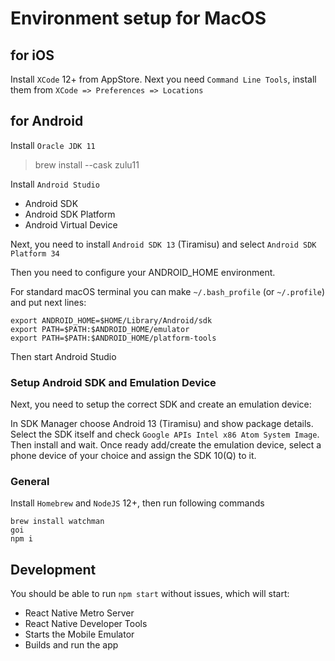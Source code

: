 # Environment setup for MacOS

## for iOS

Install `XCode` 12+ from AppStore.
Next you need `Command Line Tools`, install them from `XCode => Preferences => Locations`

## for Android

Install `Oracle JDK 11`

> brew install --cask zulu11

Install `Android Studio`

- Android SDK
- Android SDK Platform
- Android Virtual Device

Next, you need to install `Android SDK 13` (Tiramisu) and select `Android SDK Platform 34`

Then you need to configure your ANDROID_HOME environment.

For standard macOS terminal you can make `~/.bash_profile` (or `~/.profile`) and put next lines:

```
export ANDROID_HOME=$HOME/Library/Android/sdk
export PATH=$PATH:$ANDROID_HOME/emulator
export PATH=$PATH:$ANDROID_HOME/platform-tools
```

Then start Android Studio

### Setup Android SDK and Emulation Device

Next, you need to setup the correct SDK and create an emulation device:

In SDK Manager choose Android 13 (Tiramisu) and show package details. Select the SDK itself and check `Google APIs Intel x86 Atom System Image`. Then install and wait.
Once ready add/create the emulation device, select a phone device of your choice and assign the SDK 10(Q) to it.

### General

Install `Homebrew` and `NodeJS` 12+, then run following commands

```
brew install watchman
goi
npm i
```

## Development

You should be able to run `npm start` without issues, which will start:

- React Native Metro Server
- React Native Developer Tools
- Starts the Mobile Emulator
- Builds and run the app
